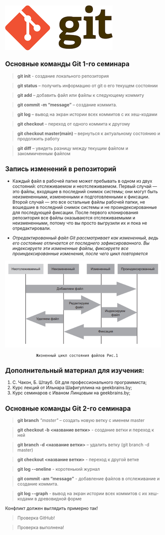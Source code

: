 ![](Gitimages.png)

## Основные команды Git 1-го семинара

>   **git init** - создание локального репозитория

>   **git status** – получить информацию от git о его текущем состоянии

>   **git add** – добавить файл или файлы к следующему коммиту

>   **git commit -m “message”** – создание коммита.

>   **git log** – вывод на экран истории всех коммитов с их хеш-кодами

>   **git checkout** – переход от одного коммита к другому

>   **git checkout master(main)** – вернуться к актуальному состоянию и продолжить работу

>   **git diff** – увидеть разницу между текущим файлом и закоммиченным файлом

## Запись изменений в репозиторий
*   Каждый файл в рабочей папке может пребывать в одном из двух состояний: отслеживаемом и неотслеживаемом. Первый случай — это файлы, входящие в последний снимок системы; они могут быть неизмененными, измененными и подготовленными к фиксации. Второй случай — это все остальные файлы рабочей папки, не вошедшие в последний снимок системы и не проиндексированные для последующей фиксации. После первого клонирования репозитория все файлы оказываются отслеживаемыми и неизмененными, потому что вы просто выгрузили их и пока не отредактировали.

 *  _Отредактированный файл Git рассматривает как измененный, ведь его состояние отличается от последнего зафиксированного. Вы индексируете эти измененные файлы, фиксируете все проиндексированные изменения, после чего цикл повторяется_

![](gitcycle.png)

                  Жизненный цикл состояния файлов Рис.1

##  Дополнительный материал для изучения:
1. С. Чакон, Б. Штауб. Git для профессионального программиста;
2. Курс лекций от Ильнара Шафигуллина на geekbrains.by;
3. Курс семинаров с Иваном Линцовым на geekbrains.by;

## Основные команды Git 2-го семинара

>   **git branch** *"master"* – создать новую ветку c именем master

>   **git checkout -b <название ветки>** - создание ветки и переход к ней

>   **git branch -d <название ветки>** – удалить ветку (git branch -d master)

>   **git checkout <название ветки>** - переход к другой ветке

>   **git log --oneline** - коротенький журнал

>   **git commit -am “message”** - добавление файлов в отслеживание и создание коммита.

>   **git log --graph** - вывод на экран истории всех коммитов с их хеш-кодами в древовидной форме

Конфликт должен выглядить примерно так!

>   Проверка GitHub!

>   Проверка выполнена!
